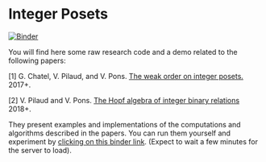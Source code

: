 # Integer Posets

[![Binder](https://beta.mybinder.org/badge.svg)](https://mybinder.org/v2/gh/VivianePons/public-notebooks/master?filepath=IntegerPosets)


You will find here some raw research code and a demo related to the following papers:

[1] G. Chatel, V. Pilaud, and V. Pons. [The weak order on integer posets.](https://arxiv.org/abs/1701.07995) 2017+. 

[2] V. Pilaud and V. Pons. [The Hopf algebra of integer binary relations](https://arxiv.org/abs/1807.03277) 2018+.

They present examples and implementations of the computations and algorithms described in the papers. You can run them yourself and experiment by [clicking on this binder link](https://mybinder.org/v2/gh/VivianePons/public-notebooks/master?filepath=IntegerPosets). (Expect to wait a few minutes for the server to load).
